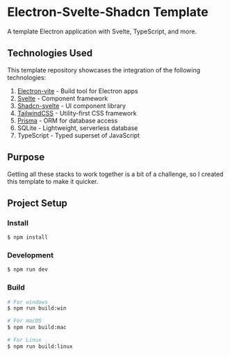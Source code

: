 # Electron-Svelte-Shadcn Template

A template Electron application with Svelte, TypeScript, and more.

## Technologies Used

This template repository showcases the integration of the following technologies:

1. [Electron-vite](https://electron-vite.org/) - Build tool for Electron apps
2. [Svelte](https://svelte.dev/) - Component framework
3. [Shadcn-svelte](https://www.shadcn-svelte.com/) - UI component library
4. [TailwindCSS](https://tailwindcss.com/) - Utility-first CSS framework
5. [Prisma](https://www.prisma.io/) - ORM for database access
6. SQLite - Lightweight, serverless database
7. TypeScript - Typed superset of JavaScript

## Purpose

Getting all these stacks to work together is a bit of a challenge, so I created
this template to make it quicker.

## Project Setup

### Install

```bash
$ npm install
```

### Development

```bash
$ npm run dev
```

### Build

```bash
# For windows
$ npm run build:win

# For macOS
$ npm run build:mac

# For Linux
$ npm run build:linux
```